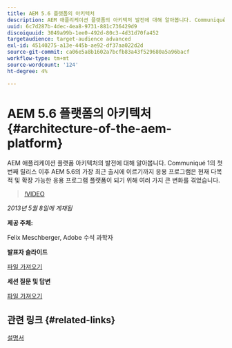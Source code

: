 ```yaml
---
title: AEM 5.6 플랫폼의 아키텍처
description: AEM 애플리케이션 플랫폼의 아키텍처 발전에 대해 알아봅니다. Communiqué 1의 첫 번째 릴리스 이후, AEM 5.6의 가장 최근 출시에 이르기까지, 응용 프로그램은 다목적 및 확장 가능한 응용 프로그램 플랫폼이 되기 위해 여러 가지 변경 사항이 적용되었습니다.
uuid: 6c7d287b-4dec-4ea8-9731-881c736429d9
discoiquuid: 3049a99b-1ee0-492d-80c3-4d31d70fa452
targetaudience: target-audience advanced
exl-id: 45140275-a13e-445b-ae92-df37aa022d2d
source-git-commit: ca06e5a8b1602a7bcfb83a43f529680a5a96bacf
workflow-type: tm+mt
source-wordcount: '124'
ht-degree: 4%

---
```


# AEM 5.6 플랫폼의 아키텍처{#architecture-of-the-aem-platform}

AEM 애플리케이션 플랫폼 아키텍처의 발전에 대해 알아봅니다. Communiqué 1의 첫 번째 릴리스 이후 AEM 5.6의 가장 최근 출시에 이르기까지 응용 프로그램은 현재 다목적 및 확장 가능한 응용 프로그램 플랫폼이 되기 위해 여러 가지 큰 변화를 겪었습니다.

>[!VIDEO](https://video.tv.adobe.com/v/19575/?quality=9)

*2013년 5월 8일에 게재됨*

**제공 주체:**

Felix Meschberger, Adobe 수석 과학자

**발표자 슬라이드**

[파일 가져오기](assets/20130508-aem56-architecture.pdf)

**세션 질문 및 답변**

[파일 가져오기](assets/questionsanswers-aem56-architecture.pdf)

## 관련 링크 {#related-links}

[설명서](https://docs.adobe.com/docs/en/cq/5-6-1/exploring/introduction.html?wcmmode=disabled)

<!--
[Get back to the Overview](https://helpx.adobe.com/experience-manager/kt/eseminars/gems/aem-index.html)
-->
